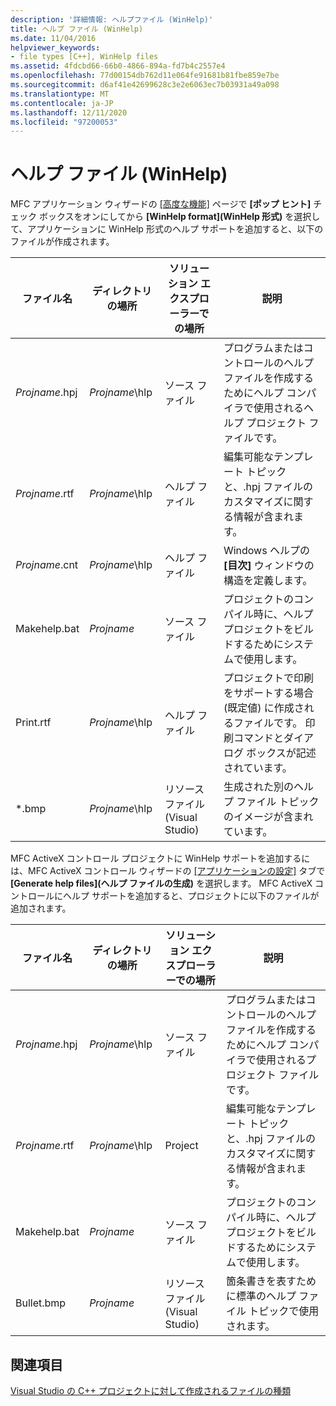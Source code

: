```yaml
---
description: '詳細情報: ヘルプファイル (WinHelp)'
title: ヘルプ ファイル (WinHelp)
ms.date: 11/04/2016
helpviewer_keywords:
- file types [C++], WinHelp files
ms.assetid: 4fdcbd66-66b0-4866-894a-fd7b4c2557e4
ms.openlocfilehash: 77d00154db762d11e064fe91681b81fbe859e7be
ms.sourcegitcommit: d6af41e42699628c3e2e6063ec7b03931a49a098
ms.translationtype: MT
ms.contentlocale: ja-JP
ms.lasthandoff: 12/11/2020
ms.locfileid: "97200053"
---
```

# <a name="help-files-winhelp"></a>ヘルプ ファイル (WinHelp)

MFC アプリケーション ウィザードの [[高度な機能]](../../mfc/reference/advanced-features-mfc-application-wizard.md) ページで **[ポップ ヒント]** チェック ボックスをオンにしてから **[WinHelp format]\(WinHelp 形式\)** を選択して、アプリケーションに WinHelp 形式のヘルプ サポートを追加すると、以下のファイルが作成されます。

|ファイル名|ディレクトリの場所|ソリューション エクスプローラーでの場所|説明|
|---------------|------------------------|--------------------------------|-----------------|
|*Projname*.hpj|*Projname*\hlp|ソース ファイル|プログラムまたはコントロールのヘルプ ファイルを作成するためにヘルプ コンパイラで使用されるヘルプ プロジェクト ファイルです。|
|*Projname*.rtf|*Projname*\hlp|ヘルプ ファイル|編集可能なテンプレート トピックと、.hpj ファイルのカスタマイズに関する情報が含まれます。|
|*Projname*.cnt|*Projname*\hlp|ヘルプ ファイル|Windows ヘルプの **[目次]** ウィンドウの構造を定義します。|
|Makehelp.bat|*Projname*|ソース ファイル|プロジェクトのコンパイル時に、ヘルプ プロジェクトをビルドするためにシステムで使用します。|
|Print.rtf|*Projname*\hlp|ヘルプ ファイル|プロジェクトで印刷をサポートする場合 (既定値) に作成されるファイルです。 印刷コマンドとダイアログ ボックスが記述されています。|
|*.bmp|*Projname*\hlp|リソース ファイル (Visual Studio)|生成された別のヘルプ ファイル トピックのイメージが含まれています。|

MFC ActiveX コントロール プロジェクトに WinHelp サポートを追加するには、MFC ActiveX コントロール ウィザードの [[アプリケーションの設定]](../../mfc/reference/application-settings-mfc-activex-control-wizard.md) タブで **[Generate help files]\(ヘルプ ファイルの生成\)** を選択します。 MFC ActiveX コントロールにヘルプ サポートを追加すると、プロジェクトに以下のファイルが追加されます。

|ファイル名|ディレクトリの場所|ソリューション エクスプローラーでの場所|説明|
|---------------|------------------------|--------------------------------|-----------------|
|*Projname*.hpj|*Projname*\hlp|ソース ファイル|プログラムまたはコントロールのヘルプ ファイルを作成するためにヘルプ コンパイラで使用されるプロジェクト ファイルです。|
|*Projname*.rtf|*Projname*\hlp|Project|編集可能なテンプレート トピックと、.hpj ファイルのカスタマイズに関する情報が含まれます。|
|Makehelp.bat|*Projname*|ソース ファイル|プロジェクトのコンパイル時に、ヘルプ プロジェクトをビルドするためにシステムで使用します。|
|Bullet.bmp|*Projname*|リソース ファイル (Visual Studio)|箇条書きを表すために標準のヘルプ ファイル トピックで使用されます。|

## <a name="see-also"></a>関連項目

[Visual Studio の C++ プロジェクトに対して作成されるファイルの種類](file-types-created-for-visual-cpp-projects.md)
